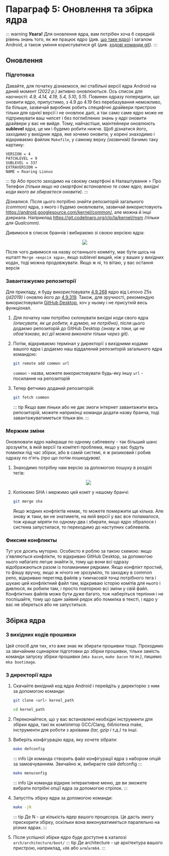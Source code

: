 # Параграф 5: Оновлення та збірка ядра

::: warning **Увага!**
Для оновлення ядра, вам потрібен хоча б середній рівень знань того, як же працює ядро (див. [що таке ядро](/ua/Chapter3/c3p4)) і загалом Android, а також уміння користуватися git (див. [ходові команди git](/ua/Chapter2/c2p2)).
:::

## Оновлення

### Підготовка

Давайте, для початку дізнаємося, які стабільні версії ядра Android на даний момент *(2022 р.)* активно оновлюються. Ось список для наочності: *4.9, 4.14, 4.19, 5.4, 5.10, 5.15*. Повинен одразу попередити, що оновити ядро, припустимо, з 4.9 до 4.19 без перебазування неможливо, ба більше, зазвичай виробник робить специфічні драйвери пристрою тільки для однієї версії і не оновлює далі, а так само саме ядро може не підтримувати ваш чипсет і без поглиблених знань у ядрі оновити драйвери у вас не вийде. Тому, найчастіше, маінтейнери оновлюють **sublevel** ядра, це ми і будемо робити нижче. Щоб дізнатися його, заходимо у вихідник ядра, яке хочемо оновити, у корені знаходимо і відкриваємо файлик `Makefile`, у самому верху *(зазвичай)* бачимо таку картину:

```
VERSION = 4
PATCHLEVEL = 9
SUBLEVEL = 337
EXTRAVERSION =
NAME = Roaring Lionus
```

::: tip 
Або просто заходимо на своєму смартфоні в Налаштування > Про Телефон *(тільки якщо на смартфоні встановлено те саме ядро, вихідні коди якого ви збираєтеся оновити)*.
:::

Дізналися. Після цього потрібно знайти репозиторій загального *(common)* ядра, з якого і будемо оновлювати, зазвичай використовують https://android.googlesource.com/kernel/common/, але можна й інші дзеркала. Наприклад https://git.codelinaro.org/clo/la/kernel/msm *(тільки для Qualcomm)*.

Дивимося в список бранчів і вибираємо зі своєю версією ядра:

<p align="center">
  <img src="../../Chapter4/KernelBranch.png"/>
</p>

Після чого дивимося на назву останнього комміту, має бути щось на кшталт `Merge <версія ядра>`, якщо sublevel вищий, ніж у ваших у вихідних кодах, тоді можна продовжувати. Якщо ж ні, то вітаю, у вас остання версія

### Завантажуємо репозиторії

Для прикладу, я буду використовувати [4.9.268](https://github.com/PixelExperience-Devices/kernel_lenovo_sdm710/tree/81bad83b39681cc137d99a1b613839032dab9184) ядро від Lenovo Z5s *(jd2019)* і оновлю його до [4.9.319](https://github.com/PixelExperience-Devices/kernel_lenovo_sdm710/tree/76e4fbb527d37378bac0a982c3df9551f17dbfe7). Також, для зручності, рекомендую використовувати [GitHub Desktop](https://github.com/shiftkey/desktop), хоч у ньому і не присутній весь функціонал.

1. Для початку нам потрібно склонувати вихідні коди свого ядра *(описувати, як це робити, я думаю, не потрібно)*, після цього додаємо репозиторій до GitHub Desktop *(знову ж таки, це не обов'язково, всі дії можна виконати тільки через git)*.

2. Потім, відкриваємо термінал у директорії з вихідними кодами вашого ядра і додаємо наш віддалений репозиторій загального ядра командою:
   ```bash
   git remote add common url 
   ```

   `common` - назва, можете використовувати будь-яку іншу
   `url` - посилання на репозиторій

3. Тепер фетчимо доданий репозиторій:
   ```bash
   git fetch common
   ```
   ::: tip 
   Якщо вам ліньки або не дає змоги інтернет завантажити весь репозиторій, можете наприкінці команди додати назву бранча, тоді завантажуватиметься тільки він.
   :::

### Мержим зміни

Оновлювати ядро найкраще по одному саблевелу - так більший шанс зрозуміти, в якій версії та комітеті проблема, якщо у вас будуть помилки під час збірки, або в самій системі, я ж ризиковий і робив одразу по п'ять *(про що потім пошкодував)*.

1. Знаходимо потрібну нам версію за допомогою пошуку в розділі тегів:
   <p align="center">
     <img src="../../Chapter4/SHA.png"/>
   </p>

2. Копіюємо SHA і мержимо цей коміт у нашому бранчі:
   ```bash
   git merge sha
   ```
   
   Якщо жодних конфліктів немає, то можете помержити ще кілька. Але знову ж таки, ви не знатимете, на якій версії у вас все поламалося, тож краще міряти по одному-два і збирати, якщо ядро зібралося і система запустилася, то переходимо до наступних саблевелів.
   
### Фиксим конфликты

Тут усе досить муторно. Особисто я роблю за такою схемою: якщо з'являються конфлікти, то відкриваю GitHub Desktop, за допомогою нього набагато легше знайти їх, тому що вони всі одразу відображаються разом із поламаними рядками. Якщо конфлікт простий, то фікшу вручну, якщо ж нічого не зрозуміло, то заходжу в common репо, відкриваю перегляд файлів у тимчасовій точці потрібного тега і шукаю цей конфліктний файл там, відкриваю історію комітів для нього і дивлюся, як робили там, і просто повторюю всі зміни у свій файл. Конфліктних файлів може бути дуже багато, тож наберіться терпіння і не поспішайте, тому що один зайвий рядок або помилка в тексті, і ядро у вас не збереться або не запуститься.

## Збірка ядра

### З вихідних кодів прошивки 

Цей спосіб для тих, хто вже знає як збирати прошивки тощо. Проходимо за звичайним сценарієм підготовки до збірки прошивки, тільки замість команди запуску збірки прошивки *(`mka bacon`, `make bacon` та ін.)*, пишемо `mka bootimage`.

### З директорії ядра

1. Скачайте вихідний код ядра Android і перейдіть у директорію з ним за допомогою команди:

   ```bash
   git clone <url> kernel_path
   ```
   ```bash
   cd kernel_path
   ```

2. Переконайтеся, що у вас встановлені необхідні інструменти для збірки ядра, такі як компілятор GCC/Clang, бібліотека make, інструменти для роботи з архівами *(tar, gzip і т.д.)* та інші.

3. Виберіть конфігурацію ядра, яку хочете зібрати:
   ```bash
   make defconfig
   ```
   ::: info
   Ця команда створить файл конфігурації ядра з набором опцій за замовчуванням. Звичайно ж, вибираєте свій defconfig
   :::
   ```bash
   make menuconfig
   ```
   ::: info
   Ця команда відкриє інтерактивне меню, де ви зможете вибрати потрібні опції ядра за допомогою стрілок.
   :::

4. Запустіть збірку ядра за допомогою команди:
   ```bash
   make -jN
   ```
   ::: tip
   Де N - це кількість ядер вашого процесора. Це дасть змогу прискорити збірку, оскільки вона виконуватиметься паралельно на різних ядрах.
   :::

5. Після успішної збірки ядро буде доступне в каталозі `arch/architecture/boot/`
   ::: tip
   Де architecture - це архітектура вашого пристрою, наприклад, `x86` або `arm`/`arm64`.
   :::
